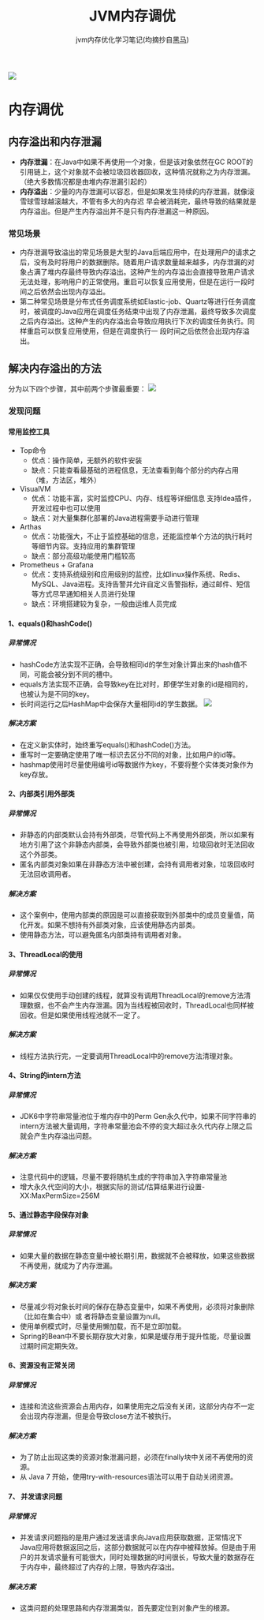 ﻿---
layout: post
title: JVM内存调优
subtitle: jvm内存优化学习笔记(均摘抄自[黑马](https://www.itheima.com/))
header-img: img/blog/2024-9-19/1.jpg
header-style: text
catalog: true
tags:
 - JVM内存调优
 - 内存泄漏
---
![](/img/blog/2024-9-19/1.jpg)
# 内存调优
## 内存溢出和内存泄漏
 - **内存泄漏**：在Java中如果不再使用一个对象，但是该对象依然在GC ROOT的引用链上，这个对象就不会被垃圾回收器回收，这种情况就称之为内存泄漏。（绝大多数情况都是由堆内存泄漏引起的）
 - **内存溢出**：少量的内存泄漏可以容忍，但是如果发生持续的内存泄漏，就像滚雪球雪球越滚越大，不管有多大的内存迟
早会被消耗完，最终导致的结果就是内存溢出。但是产生内存溢出并不是只有内存泄漏这一种原因。
### 常见场景
 - 内存泄漏导致溢出的常见场景是大型的Java后端应用中，在处理用户的请求之后，没有及时将用户的数据删除。随着用户请求数量越来越多，内存泄漏的对象占满了堆内存最终导致内存溢出。这种产生的内存溢出会直接导致用户请求无法处理，影响用户的正常使用。重启可以恢复应用使用，但是在运行一段时间之后依然会出现内存溢出。
 - 第二种常见场景是分布式任务调度系统如Elastic-job、Quartz等进行任务调度时，被调度的Java应用在调度任务结束中出现了内存泄漏，最终导致多次调度之后内存溢出。这种产生的内存溢出会导致应用执行下次的调度任务执行。同样重启可以恢复应用使用，但是在调度执行一
段时间之后依然会出现内存溢出。
##  解决内存溢出的方法
分为以下四个步骤，其中前两个步骤最重要：
![](/img/blog/2024-9-19/2.png)
### 发现问题
#### 常用监控工具
 - Top命令
 	- 优点：操作简单，无额外的软件安装
 	- 缺点：只能查看最基础的进程信息，无法查看到每个部分的内存占用（堆，方法区，堆外）
 - VisualVM
	- 优点：功能丰富，实时监控CPU、内存、线程等详细信息 支持Idea插件，开发过程中也可以使用
	- 缺点：对大量集群化部署的Java进程需要手动进行管理
 - Arthas
	- 优点：功能强大，不止于监控基础的信息，还能监控单个方法的执行耗时等细节内容。支持应用的集群管理
	- 缺点：部分高级功能使用门槛较高
 - Prometheus + Grafana
	- 优点：支持系统级别和应用级别的监控，比如linux操作系统、Redis、MySQL、Java进程。支持告警并允许自定义告警指标，通过邮件、短信等方式尽早通知相关人员进行处理
	- 缺点：环境搭建较为复杂，一般由运维人员完成
#### 1、equals()和hashCode()
##### 异常情况

- hashCode方法实现不正确，会导致相同id的学生对象计算出来的hash值不同，可能会被分到不同的槽中。
- equals方法实现不正确，会导致key在比对时，即便学生对象的id是相同的，也被认为是不同的key。
- 长时间运行之后HashMap中会保存大量相同id的学生数据。
![](/img/blog/2024-9-19/3.png)
##### 解决方案
- 在定义新实体时，始终重写equals()和hashCode()方法。
- 重写时一定要确定使用了唯一标识去区分不同的对象，比如用户的id等。
- hashmap使用时尽量使用编号id等数据作为key，不要将整个实体类对象作为key存放。
#### 2、内部类引用外部类
##### 异常情况
- 非静态的内部类默认会持有外部类，尽管代码上不再使用外部类，所以如果有地方引用了这个非静态内部类，会导致外部类也被引用，垃圾回收时无法回收这个外部类。
- 匿名内部类对象如果在非静态方法中被创建，会持有调用者对象，垃圾回收时无法回收调用者。
##### 解决方案
- 这个案例中，使用内部类的原因是可以直接获取到外部类中的成员变量值，简化开发。如果不想持有外部类对象，应该使用静态内部类。
- 使用静态方法，可以避免匿名内部类持有调用者对象。
#### 3、ThreadLocal的使用
##### 异常情况
- 如果仅仅使用手动创建的线程，就算没有调用ThreadLocal的remove方法清理数据，也不会产生内存泄漏。因为当线程被回收时，ThreadLocal也同样被回收。但是如果使用线程池就不一定了。
##### 解决方案
- 线程方法执行完，一定要调用ThreadLocal中的remove方法清理对象。
#### 4、String的intern方法
##### 异常情况
- JDK6中字符串常量池位于堆内存中的Perm Gen永久代中，如果不同字符串的intern方法被大量调用，字符串常量池会不停的变大超过永久代内存上限之后就会产生内存溢出问题。
##### 解决方案
- 注意代码中的逻辑，尽量不要将随机生成的字符串加入字符串常量池
- 增大永久代空间的大小，根据实际的测试/估算结果进行设置-XX:MaxPermSize=256M
#### 5、通过静态字段保存对象
##### 异常情况
- 如果大量的数据在静态变量中被长期引用，数据就不会被释放，如果这些数据不再使用，就成为了内存泄漏。
##### 解决方案
- 尽量减少将对象长时间的保存在静态变量中，如果不再使用，必须将对象删除（比如在集合中）或
者将静态变量设置为null。
- 使用单例模式时，尽量使用懒加载，而不是立即加载。
- Spring的Bean中不要长期存放大对象，如果是缓存用于提升性能，尽量设置过期时间定期失效。
#### 6、资源没有正常关闭
##### 异常情况
- 连接和流这些资源会占用内存，如果使用完之后没有关闭，这部分内存不一定会出现内存泄漏，但是会导致close方法不被执行。
##### 解决方案
- 为了防止出现这类的资源对象泄漏问题，必须在finally块中关闭不再使用的资源。
- 从 Java 7 开始，使用try-with-resources语法可以用于自动关闭资源。
#### 7、 并发请求问题
##### 异常情况
- 并发请求问题指的是用户通过发送请求向Java应用获取数据，正常情况下Java应用将数据返回之后，这部分数据就可以在内存中被释放掉。但是由于用户的并发请求量有可能很大，同时处理数据的时间很长，导致大量的数据存在于内存中，最终超过了内存的上限，导致内存溢出。
##### 解决方案
- 这类问题的处理思路和内存泄漏类似，首先要定位到对象产生的根源。


	

